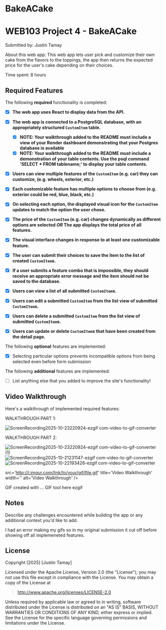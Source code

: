 # BakeACake
# WEB103 Project 4 - BakeACake

Submitted by: Justin Tamay

About this web app: This web app lets user pick and customize their own cake from the flavors to the toppings, the app then returns the expected price for the user's cake depending on their choices.

Time spent: 8 hours

## Required Features

The following **required** functionality is completed:

<!-- Make sure to check off completed functionality below -->
- [X] **The web app uses React to display data from the API.**
- [X] **The web app is connected to a PostgreSQL database, with an appropriately structured `CustomItem` table.**
  - [X]  **NOTE: Your walkthrough added to the README must include a view of your Render dashboard demonstrating that your Postgres database is available**
  - [X]  **NOTE: Your walkthrough added to the README must include a demonstration of your table contents. Use the psql command 'SELECT * FROM tablename;' to display your table contents.**
- [X] **Users can view **multiple** features of the `CustomItem` (e.g. car) they can customize, (e.g. wheels, exterior, etc.)**
- [X] **Each customizable feature has multiple options to choose from (e.g. exterior could be red, blue, black, etc.)**
- [X] **On selecting each option, the displayed visual icon for the `CustomItem` updates to match the option the user chose.**
- [X] **The price of the `CustomItem` (e.g. car) changes dynamically as different options are selected *OR* The app displays the total price of all features.**
- [X] **The visual interface changes in response to at least one customizable feature.**
- [X] **The user can submit their choices to save the item to the list of created `CustomItem`s.**
- [X] **If a user submits a feature combo that is impossible, they should receive an appropriate error message and the item should not be saved to the database.**
- [X] **Users can view a list of all submitted `CustomItem`s.**
- [X] **Users can edit a submitted `CustomItem` from the list view of submitted `CustomItem`s.**
- [X] **Users can delete a submitted `CustomItem` from the list view of submitted `CustomItem`s.**
- [X] **Users can update or delete `CustomItem`s that have been created from the detail page.**


The following **optional** features are implemented:

- [X] Selecting particular options prevents incompatible options from being selected even before form submission

The following **additional** features are implemented:

- [ ] List anything else that you added to improve the site's functionality!

## Video Walkthrough

Here's a walkthrough of implemented required features:

WALKTHROUGH PART 1:

![ScreenRecording2025-10-23220924-ezgif com-video-to-gif-converter](https://github.com/user-attachments/assets/1625d5e7-814f-4d41-adbb-e690cb78ec69)

WALKTHROUGH PART 2:

![ScreenRecording2025-10-23220924-ezgif com-video-to-gif-converter (1)](https://github.com/user-attachments/assets/da305d0c-33d8-4f88-878d-2cfb985c3df4)
![ScreenRecording2025-10-21231147-ezgif com-video-to-gif-converter](https://github.com/user-attachments/assets/9e023af2-70c9-4dc2-b8ea-b73b41b9b41f)
![ScreenRecording2025-10-22193426-ezgif com-video-to-gif-converter](https://github.com/user-attachments/assets/856bb076-dcb1-4677-8683-6a3814940f98)



src='http://i.imgur.com/link/to/your/gif/file.gif' title='Video Walkthrough' width='' alt='Video Walkthrough' />


GIF created with ...  GIF tool here
ezgif
## Notes

Describe any challenges encountered while building the app or any additional context you'd like to add.

I had an error making my gifs so in my original submission it cut off before showing off all implemeneted features.


## License

Copyright [2025] [Justin Tamay]

Licensed under the Apache License, Version 2.0 (the "License"); you may not use this file except in compliance with the License. You may obtain a copy of the License at

> http://www.apache.org/licenses/LICENSE-2.0

Unless required by applicable law or agreed to in writing, software distributed under the License is distributed on an "AS IS" BASIS, WITHOUT WARRANTIES OR CONDITIONS OF ANY KIND, either express or implied. See the License for the specific language governing permissions and limitations under the License.
